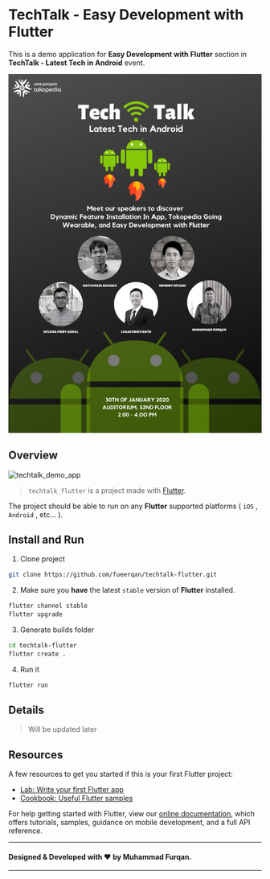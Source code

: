 # TechTalk - Easy Development with Flutter

This is a demo application for **Easy Development with Flutter** section in **TechTalk - Latest Tech in Android** event.

![banner] 

## Overview
 ![techtalk_demo_app]
> `techtalk_flutter` is a project made with [Flutter][flutter_dev].

The project should be able to run on any **Flutter** supported platforms ( `iOS` , `Android` , etc... ).

## Install and Run
1. Clone project
``` bash
git clone https://github.com/fueerqan/techtalk-flutter.git
```
2. Make sure you  **have** the latest `stable` version of **Flutter** installed.
``` bash
flutter channel stable
flutter upgrade
```
3. Generate builds folder
```bash
cd techtalk-flutter
flutter create .
```
4. Run it
```bash
flutter run
```

## Details
> Will be updated later

## Resources
A few resources to get you started if this is your first Flutter project:

- [Lab: Write your first Flutter app][flutter_first_app]
- [Cookbook: Useful Flutter samples][flutter_cookbook]

For help getting started with Flutter, view our [online documentation][flutter_docs], which offers tutorials, samples, guidance on mobile development, and a full API reference.

---
#### Designed & Developed with ❤️ by Muhammad Furqan.
---
[latest_release_version]: https://img.shields.io/github/v/release/fueerqan/techtalk-flutter
[banner]: https://github.com/fueerqan/techtalk-flutter/blob/master/assets/images/banner.png?raw=true
[techtalk_demo_app]: https://github.com/fueerqan/techtalk-flutter/blob/master/assets/images/techtalk_demo_app.gif?raw=true

[flutter_dev]: https://flutter.dev
[flutter_docs]: https://flutter.dev/docs
[flutter_first_app]: https://flutter.dev/docs/get-started/codelab
[flutter_cookbook]: https://flutter.dev/docs/cookbook
